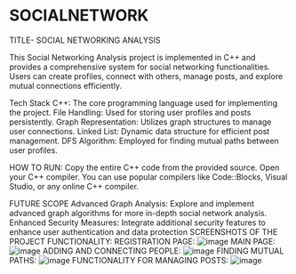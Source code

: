 # SOCIALNETWORK
TITLE- SOCIAL NETWORKING ANALYSIS

This Social Networking Analysis project is implemented in C++ and provides a comprehensive system for social networking functionalities. Users can create profiles, connect with others, manage posts, and explore mutual connections efficiently.

Tech Stack
C++: The core programming language used for implementing the project.
File Handling: Used for storing user profiles and posts persistently.
Graph Representation: Utilizes graph structures to manage user connections.
Linked List: Dynamic data structure for efficient post management.
DFS Algorithm: Employed for finding mutual paths between user profiles.

HOW TO RUN:
Copy the entire C++ code from the provided source.
Open your C++ compiler. You can use popular compilers like Code::Blocks, Visual Studio, or any online C++ compiler.

FUTURE SCOPE
Advanced Graph Analysis: Explore and implement advanced graph algorithms for more in-depth social network analysis.
Enhanced Security Measures: Integrate additional security features to enhance user authentication and data protection
SCREENSHOTS OF THE PROJECT FUNCTIONALITY:
REGISTRATION PAGE:
![image](https://github.com/Vanshika1217/SOCIALNETWORK/assets/125783450/6287b556-b83e-45f8-bfd4-d318e828825d)
MAIN PAGE:
![image](https://github.com/Vanshika1217/SOCIALNETWORK/assets/125783450/afb972ef-9a50-4685-8767-9a507326067f)
ADDING AND CONNECTING PEOPLE:
![image](https://github.com/Vanshika1217/SOCIALNETWORK/assets/125783450/331cbc21-2f96-4496-8c7e-a4481df2d3e3)
FINDING MUTUAL PATHS:
![image](https://github.com/Vanshika1217/SOCIALNETWORK/assets/125783450/69f31075-a410-4749-abe1-1a094486bc0f)
FUNCTIONALITY FOR MANAGING POSTS:
![image](https://github.com/Vanshika1217/SOCIALNETWORK/assets/125783450/02f09ff2-7fb8-4edb-952d-ac9a42ed4e05)




